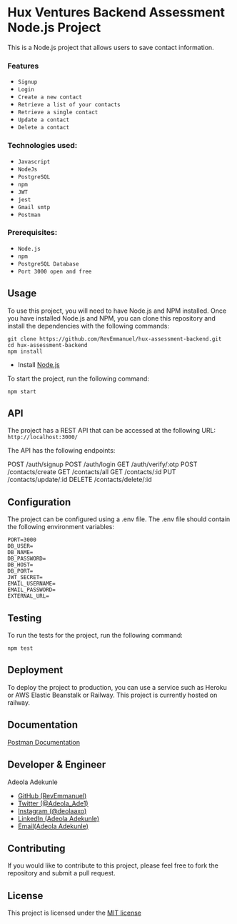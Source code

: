 # Hux Ventures Backend Assessment Node.js Project
This is a Node.js project that allows users to save contact information.

### Features
* `Signup`
* `Login`
* `Create a new contact`
* `Retrieve a list of your contacts`
* `Retrieve a single contact`
* `Update a contact`
* `Delete a contact`

### Technologies used:
* `Javascript`
* `NodeJs`
* `PostgreSQL`
* `npm`
* `JWT`
* `jest`
* `Gmail smtp`
* `Postman`

### Prerequisites:
* `Node.js`
* `npm`
* `PostgreSQL Database`
* `Port 3000 open and free`

## Usage
To use this project, you will need to have Node.js and NPM installed. Once you have installed Node.js and NPM, you can clone this repository and install the dependencies with the following commands:
```
git clone https://github.com/RevEmmanuel/hux-assessment-backend.git
cd hux-assessment-backend
npm install
```

- Install [Node.js](https://nodejs.org/en/)

To start the project, run the following command:
```
npm start
```

## API
The project has a REST API that can be accessed at the following URL:
`http://localhost:3000/`

The API has the following endpoints:

POST /auth/signup
POST /auth/login
GET /auth/verify/:otp
POST /contacts/create
GET /contacts/all
GET /contacts/:id
PUT /contacts/update/:id
DELETE /contacts/delete/:id

## Configuration
The project can be configured using a .env file. The .env file should contain the following environment variables:
```properties
PORT=3000
DB_USER=
DB_NAME=
DB_PASSWORD=
DB_HOST=
DB_PORT=
JWT_SECRET=
EMAIL_USERNAME=
EMAIL_PASSWORD=
EXTERNAL_URL=
```

## Testing
To run the tests for the project, run the following command:
```
npm test
```

## Deployment
To deploy the project to production, you can use a service such as Heroku or AWS Elastic Beanstalk or Railway.
This project is currently hosted on railway.

## Documentation
[Postman Documentation](https://documenter.getpostman.com/view/24879226/2s9YJaZ4ZS)

## Developer & Engineer
Adeola Adekunle
* [GitHub (RevEmmanuel)](https://github.com/RevEmmanuel)
* [Twitter (@Adeola_Ade1)](https://twitter.com/Adeola_Ade1)
* [Instagram (@deolaaxo)](https://www.instagram.com/deolaaxo/)
* [LinkedIn (Adeola Adekunle)](https://www.linkedin.com/in/adeola-adekunle-emmanuel/)
* [Email(Adeola Adekunle)](mailto:adeolaae1@gmail.com)

## Contributing
If you would like to contribute to this project, please feel free to fork the repository and submit a pull request.

## License
This project is licensed under the [MIT license](https://opensource.org/license/mit/)